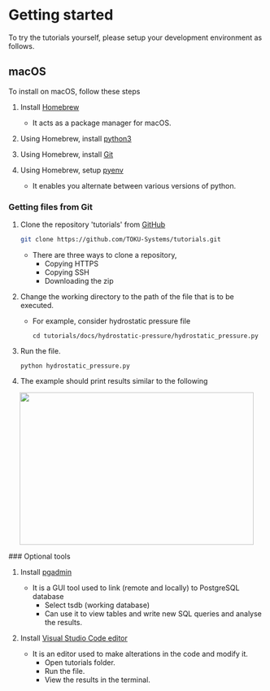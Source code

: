 # Getting started

To try the tutorials yourself, please setup your development environment as follows.

## macOS

To install on macOS, follow these steps

1. Install [Homebrew](https://brew.sh/)

    - It acts as a package manager for macOS.

1. Using Homebrew, install [python3](https://formulae.brew.sh/formula/python@3.9)

1. Using Homebrew, install [Git](https://www.atlassian.com/git/tutorials/install-git)

1. Using Homebrew, setup [pyenv](https://github.com/pyenv/pyenv)

    - It enables you alternate between various versions of python.

### Getting files from Git

1. Clone the repository 'tutorials' from [GitHub](https://github.com/TOKU-Systems/tutorials)

    ```sh
    git clone https://github.com/TOKU-Systems/tutorials.git
    ```

    - There are three ways to clone a repository,
        - Copying HTTPS
        - Copying SSH
        - Downloading the zip

1. Change the working directory to the path of the file that is to be executed.

    - For example, consider hydrostatic pressure file

        `cd tutorials/docs/hydrostatic-pressure/hydrostatic_pressure.py`

1. Run the file.

    `python hydrostatic_pressure.py`

1. The example should print results similar to the following

<p align="center">
  <img width="460" height="300" src="https://raw.githubusercontent.com/TOKU-Systems/tutorials/feature/new-changes/docs/pic/Screen%20Shot%202021-09-14%20at%208.01.22%20AM.png">
</p>
### Optional tools

1. Install [pgadmin](https://www.pgadmin.org/download/)
    - It is a GUI tool used to link (remote and locally) to PostgreSQL database
        - Select tsdb (working database)
        - Can use it to view tables and write new SQL queries and analyse the results.

1. Install [Visual Studio Code editor](https://code.visualstudio.com/download)
    - It is an editor used to make alterations in the code and modify it.
        - Open tutorials folder.
        - Run the file.
        - View the results in the terminal.
